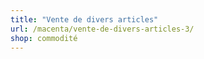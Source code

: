 ```yaml
---
title: "Vente de divers articles"
url: /macenta/vente-de-divers-articles-3/
shop: commodité
---
```

